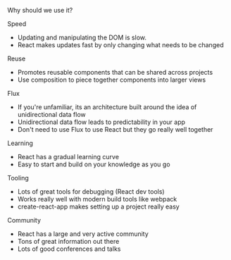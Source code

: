 Why should we use it?

Speed
- Updating and manipulating the DOM is slow.
- React makes updates fast by only changing what needs to be changed

Reuse
- Promotes reusable components that can be shared across projects
- Use composition to piece together components into larger views

Flux
- If you're unfamiliar, its an architecture built around the idea of unidirectional data flow
- Unidirectional data flow leads to predictability in your app
- Don't need to use Flux to use React but they go really well together

Learning
- React has a gradual learning curve
- Easy to start and build on your knowledge as you go

Tooling
- Lots of great tools for debugging (React dev tools)
- Works really well with modern build tools like webpack
- create-react-app makes setting up a project really easy

Community
- React has a large and very active community
- Tons of great information out there
- Lots of good conferences and talks

